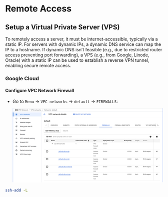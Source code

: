 # Remote Access

## Setup a Virtual Private Server (VPS)

To remotely access a server, it must be internet-accessible, typically via a static IP. For servers with dynamic IPs, a dynamic DNS service can map the IP to a hostname. If dynamic DNS isn’t feasible (e.g., due to restricted router access preventing port forwarding), a VPS (e.g., from Google, Linode, Oracle) with a static IP can be used to establish a reverse VPN tunnel, enabling secure remote access.

### Google Cloud

#### Configure VPC Network Firewall

- Go to `Menu` → `VPC networks` → `default` → `FIREWALLS`:

    ![An image of firewall configuration](./assets/configure-vps-firewall-00.png)

``` sh
ssh-add -L
```
